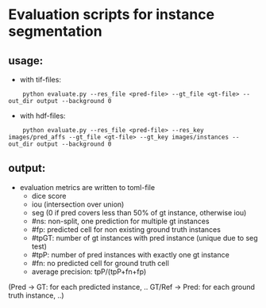 Evaluation scripts for instance segmentation
=======================================================

usage:
-------
- with tif-files:

``` shell
    python evaluate.py --res_file <pred-file> --gt_file <gt-file> --out_dir output --background 0
```

- with hdf-files:

``` shell
    python evaluate.py --res_file <pred-file> --res_key images/pred_affs --gt_file <gt-file> --gt_key images/instances --out_dir output --background 0
```

output:
--------
- evaluation metrics are written to toml-file
  - dice score
  - iou (intersection over union)
  - seg (0 if pred covers less than 50% of gt instance, otherwise iou)
  - #ns: non-split, one prediction for multiple gt instances
  - #fp: predicted cell for non existing ground truth instances
  - #tpGT: number of gt instances with pred instance (unique due to seg test)
  - #tpP: number of pred instances with exactly one gt instance
  - #fn: no predicted cell for ground truth cell
  - average precision: tpP/(tpP+fn+fp)

(Pred -> GT: for each predicted instance, ..
GT/Ref -> Pred: for each ground truth instance, ..)
